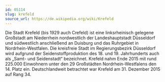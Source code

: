 ```yaml
---
id: 05114
slug: krefeld
source_url: https://de.wikipedia.org/wiki/Krefeld
---
```


Die Stadt Krefeld (bis 1929 auch Crefeld) ist eine linksrheinisch gelegene Großstadt am Niederrhein nordwestlich der Landeshauptstadt Düsseldorf und südwestlich anschließend an Duisburg und das Ruhrgebiet in Nordrhein-Westfalen. Die kreisfreie Stadt im Regierungsbezirk Düsseldorf wird aufgrund der Seidenstoffproduktion des 18. und 19. Jahrhunderts auch als „Samt- und Seidenstadt“ bezeichnet. Krefeld nahm Ende 2015 mit rund 225.000 Einwohnern unter den 29 Großstädten Nordrhein-Westfalens den 14. Platz ein. Deutschlandweit betrachtet war Krefeld am 31. Dezember 2015 auf Rang 34.
